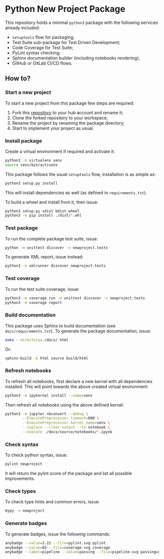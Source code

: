 # Python New Project Package

This repository holds a minimal `python3` package with the following services
already included:

 - `setuptools` flow for packaging;
 - Test Suite sub-package for Test Driven Development;
 - Code Coverage for Test Suite;
 - PyLint syntax checking; 
 - Sphinx documentation builder (including notebooks rendering);
 - GitHub or GitLab CI/CD flows.

## How to?

### Start a new project

To start a new project from this package few steps are required:

 1. Fork this [repository](https://github.com/jlandercy/newproject) to your hub
    account and rename it;
 2. Clone the forked repository to your workspace;
 3. Rename the project by renaming the package directory;
 4. Start to implement your project as usual.

### Install package

Create a virtual environment if required and activate it:

```bash
python3 -m virtualenv venv
source venv/bin/activate
```

This package follows the usual `setuptools` flow, installation is as simple as:

```bash
python3 setup.py install
```

This will install dependencies as well (as defined in `requirements.txt`).

To build a wheel and install from it, then issue:

```bash
python3 setup.py sdist bdist_wheel
python3 -m pip install ./dist/*.whl
```

### Test package

To run the complete package test suite, issue:

```bash
python -m unittest discover -v newproject.tests
```

To generate XML report, issue instead:

```bash
python3 -m xmlrunner discover newproject.tests
```

### Test coverage

To run the test suite coverage, issue:

```bash
python3 -m coverage run -m unittest discover -v newproject.tests
python3 -m coverage report
```

### Build documentation

This package uses Sphinx to build documentation (see `docs/requirements.txt`).
To generate the package documentation, issue:

```bash
make --directory=./docs/ html
```

Or:

```bash
sphinx-build -b html source build/html
```



### Refresh notebooks

To refresh all notebooks, first declare a new kernel with all dependencies installed.
This will point towards the above created virtual environment:

```bash
python3 -m ipykernel install --name=venv
```

Then refresh all notebooks using the above defined kernel:

```bash
python3 -m jupyter nbconvert --debug \
        --ExecutePreprocessor.timeout=600 \
        --ExecutePreprocessor.kernel_name=venv \
        --inplace --clear-output --to notebook \
        --execute ./docs/source/notebooks/*.ipynb
```

### Check syntax

To check python syntax, issue:

```bash
pylint newproject
```

It will return the pylint score of the package and list all possible improvements.

### Check types

To check type hints and common errors, issue:

```bash
mypy -v newproject
```

### Generate badges

To generate badges, issue the following commands:

```bash
anybadge --value=2.22 --file=pylint.svg pylint
anybadge --value=65 --file=coverage.svg coverage
anybadge --label=pipeline --value=passing --file=pipeline.svg passing=green failing=red
```